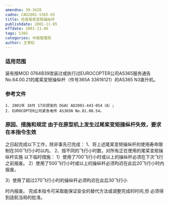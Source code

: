 ```yaml
---
amendno: 39-3428
cadno: CAD2001-S365-03
title: 检查尾桨变矩操纵杆
publishdate: 2001-11-05
effdate: 2001-11-06
tags: S365
categories: 中南管理局
author: 王育松
---
```


### 适用范围 
装有按MOD 0764B39改装过或执行过EUROCOPTER公司AS365服务通告No.64.00.21的尾桨变矩操纵杆（件号365A 33616121）的AS365 N3直升机。

### 参考文件
    1. 2001年 10月 17日颁发的 DGAC AD2001-443-054（A）; 
    2. EUROCOPTER公司紧急电传 AS365N No.01.00.54。


### 原因、措施和规定 由于在原型机上发生过尾桨变矩操纵杆失效，要求在本指令生效
之日起完成以下工作，除非事先已完成： 1、将上述尾桨变矩操纵杆的使用寿命限制在300飞行小时以内。     2、按不同的飞行小时数，对所有正在使用的尾桨变矩操纵杆实施
以下临时措施： 
1）使用了700飞行小时或以上的操纵杆必须在下次飞行之前报废。 
2）使用了500飞行小时或以上的操纵杆必须昀迟在此后20飞行小时内报废。 

3）使用了超过270飞行小时的操纵杆必须昀迟在此后30飞行小
  
时内报废。     完成本指令可采取能保证安全的替代方法或调整完成的时间,但
必须得到适航当局的批准。
